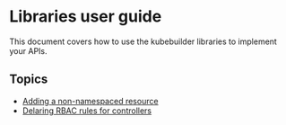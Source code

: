 # Libraries user guide

This document covers how to use the kubebuilder libraries to implement your APIs.

## Topics

- [Adding a non-namespaced resource](adding_non_namespaced_resources.md)
- [Delaring RBAC rules for controllers](declaring_rbac_rules_for_controllers.md)